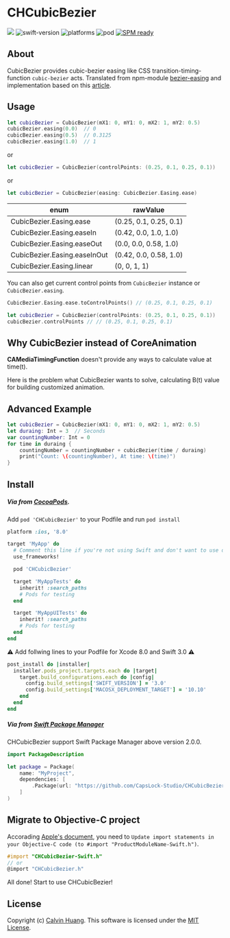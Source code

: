 CHCubicBezier
=====================================
![](https://travis-ci.org/CapsLock-Studio/CHCubicBezier.svg?branch=master) ![swift-version](https://img.shields.io/badge/Swfit-3.0-orange.svg) ![platforms](https://img.shields.io/badge/platform-iOS%20%7C%20OSX%20%7C%20tvOS%20%7C%20watchOS-lightgrey.svg) ![pod](https://img.shields.io/badge/pod-2.0.0-blue.svg) [![SPM ready](https://img.shields.io/badge/SPM-ready-orange.svg)](https://www.swift.org)

## About
CubicBezier provides cubic-bezier easing like CSS transition-timing-function `cubic-bezier` acts. Translated from npm-module [bezier-easing](https://github.com/gre/bezier-easing) and implementation based on this [article](http://greweb.me/2012/02/bezier-curve-based-easing-functions-from-concept-to-implementation/).

## Usage
```swift
let cubicBezier = CubicBezier(mX1: 0, mY1: 0, mX2: 1, mY2: 0.5)
cubicBezier.easing(0.0)  // 0
cubicBezier.easing(0.5)  // 0.3125
cubicBezier.easing(1.0)  // 1
```
or
```swift
let cubicBezier = CubicBezier(controlPoints: (0.25, 0.1, 0.25, 0.1))
```
or
```swift
let cubicBezier = CubicBezier(easing: CubicBezier.Easing.ease)
```
| enum                         | rawValue               |
|------------------------------|------------------------|
| CubicBezier.Easing.ease      | (0.25, 0.1, 0.25, 0.1) |
| CubicBezier.Easing.easeIn    | (0.42, 0.0, 1.0, 1.0)  |
| CubicBezier.Easing.easeOut   | (0.0, 0.0, 0.58, 1.0)  |
| CubicBezier.Easing.easeInOut | (0.42, 0.0, 0.58, 1.0) |
| CubicBezier.Easing.linear    | (0, 0, 1, 1)           |
You can also get current control points from `CubicBezier` instance or `CubicBezier.easing`.
```swift
CubicBezier.Easing.ease.toControlPoints() // (0.25, 0.1, 0.25, 0.1)

let cubicBezier = CubicBezier(controlPoints: (0.25, 0.1, 0.25, 0.1))
cubicBezier.controlPoints // // (0.25, 0.1, 0.25, 0.1)
```

## Why CubicBezier instead of CoreAnimation
**CAMediaTimingFunction** doesn't provide any ways to calculate value at time(t).

Here is the problem what CubicBezier wants to solve, calculating B(t) value for building customized animation.

## Advanced Example
```swift
let cubicBezier = CubicBezier(mX1: 0, mY1: 0, mX2: 1, mY2: 0.5)
let duraing: Int = 3  // Seconds
var countingNumber: Int = 0
for time in duraing {
    countingNumber = countingNumber + cubicBezier(time / duraing)
    print("Count: \(countingNumber), At time: \(time)")
}
```

## Install
##### Via from [CocoaPods](https://github.com/CocoaPods/CocoaPods).
Add `pod 'CHCubicBezier'` to your Podfile and run `pod install`
```ruby
platform :ios, '8.0'

target 'MyApp' do
  # Comment this line if you're not using Swift and don't want to use dynamic frameworks
  use_frameworks!

  pod 'CHCubicBezier'

  target 'MyAppTests' do
    inherit! :search_paths
    # Pods for testing
  end

  target 'MyAppUITests' do
    inherit! :search_paths
    # Pods for testing
  end
end

```

⚠️ Add follwing lines to your Podfile for Xcode 8.0 and Swift 3.0 ⚠️
```ruby
post_install do |installer|
  installer.pods_project.targets.each do |target|
    target.build_configurations.each do |config|
      config.build_settings['SWIFT_VERSION'] = '3.0'
      config.build_settings['MACOSX_DEPLOYMENT_TARGET'] = '10.10'
    end
  end
end
```

##### Via from [Swift Package Manager](https://github.com/apple/swift-package-manager)
CHCubicBezier support Swift Package Manager above version 2.0.0.
```swift
import PackageDescription

let package = Package(
    name: "MyProject",
    dependencies: [
        .Package(url: "https://github.com/CapsLock-Studio/CHCubicBezier", majorVersion: 2)
    ]
)
```


## Migrate to Objective-C project
Accorading [Apple's document](https://developer.apple.com/library/ios/documentation/Swift/Conceptual/BuildingCocoaApps/Migration.html), you need to `Update import statements in your Objective-C code (to #import "ProductModuleName-Swift.h")`.
```objective-c
#import "CHCubicBezier-Swift.h"
// or
@import "CHCubicBezier.h"
```

All done! Start to use CHCubicBezier!

## License
Copyright (c) [Calvin Huang](https://github.com/Calvin-Huang). This software is licensed under the [MIT License](https://github.com/Calvin-Huang/CHRealHideUIView/blob/master/LICENSE).
